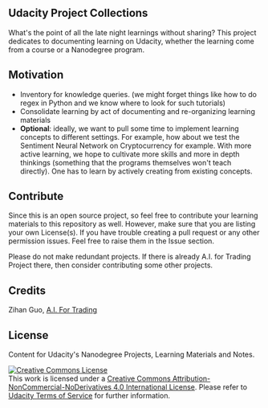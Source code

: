 
##  Udacity Project Collections

What's the point of all the late night learnings without sharing? This project dedicates to documenting learning on Udacity, whether the learning come from a course or a Nanodegree program.

## Motivation

+ Inventory for knowledge queries. (we might forget things like how to do regex in Python and we know where to look for such tutorials)
+ Consolidate learning by act of documenting and re-organizing learning materials
+ **Optional**: ideally, we want to pull some time to implement learning concepts to different settings. For example, how about we test the Sentiment Neural Network on Cryptocurrency for example. With more active learning, we hope to cultivate more skills and more in depth thinkings (something that the programs themselves won't teach directly). One has to learn by actively creating from existing concepts.

## Contribute

Since this is an open source project, so feel free to contribute your learning materials to this repository as well. However, make sure that you are listing your own License(s). If you have trouble creating a pull request or any other permission issues. Feel free to raise them in the Issue section. 

Please do not make redundant projects. If there is already A.I. for Trading Project there, then consider contributing some other projects.

## Credits

Zihan Guo, [A.I. For Trading](https://confirm.udacity.com/Q3RAMGSS)

## License
Content for Udacity's Nanodegree Projects, Learning Materials and Notes.

<a rel="license" href="http://creativecommons.org/licenses/by-nc-nd/4.0/"><img alt="Creative Commons License" style="border-width:0" src="https://i.creativecommons.org/l/by-nc-nd/4.0/88x31.png" /></a><br />This work is licensed under a <a rel="license" href="http://creativecommons.org/licenses/by-nc-nd/4.0/">Creative Commons Attribution-NonCommercial-NoDerivatives 4.0 International License</a>. Please refer to [Udacity Terms of Service](https://www.udacity.com/legal) for further information.
